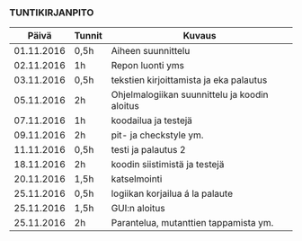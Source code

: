 ### TUNTIKIRJANPITO
Päivä | Tunnit | Kuvaus
----------- | ----- | ------
01.11.2016 | 0,5h | Aiheen suunnittelu
02.11.2016 | 1h | Repon luonti yms
03.11.2016 | 0,5h | tekstien kirjoittamista ja eka palautus
05.11.2016 | 2h | Ohjelmalogiikan suunnittelu ja koodin aloitus
07.11.2016 | 1h | koodailua ja testejä
09.11.2016 | 2h | pit- ja checkstyle ym.
11.11.2016 | 0,5h | testi ja palautus 2
18.11.2016 | 2h | koodin siistimistä ja testejä
20.11.2016 | 1,5h | katselmointi
25.11.2016 | 0,5h | logiikan korjailua á la palaute
25.11.2016 | 1,5h | GUI:n aloitus
25.11.2016 | 2h | Parantelua, mutanttien tappamista ym.




